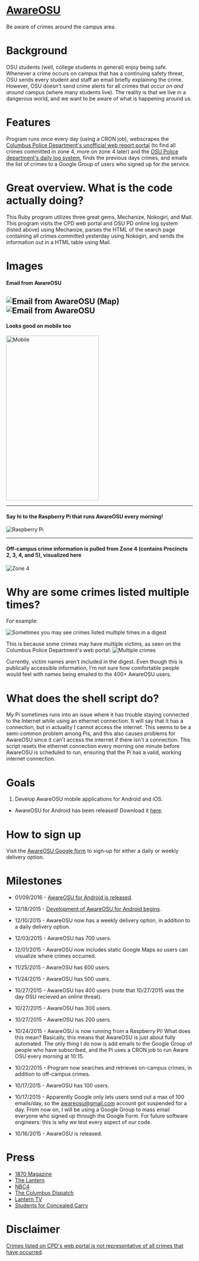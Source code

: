 # [AwareOSU](http://cailinpitt.github.io/AwareOSU/)
Be aware of crimes around the campus area.

# Background
OSU students (well, college students in general) enjoy being safe. Whenever a crime occurs on campus that has a continuing safety threat, OSU sends every student and staff an email briefly explaining the crime. However, OSU doesn't send crime alerts for all crimes that occur *on and around* campus (where many students live). The reality is that we live in a dangerous world, and we want to be aware of what is happening around us.

# Features
Program runs once every day (using a CRON job), webscrapes the [Columbus Police Department's unofficial web report portal](http://www.columbuspolice.org/reports/) (to find all crimes committed in zone 4, more on zone 4 later) and the [OSU Police department's daily log system](http://www.ps.ohio-state.edu/police/daily_log/view.php?date=yesterday), finds the previous days crimes, and emails the list of crimes to a Google Group of users who signed up for the service.

# Great overview. What is the code actually doing?
This Ruby program utilizes three great gems, Mechanize, Nokogiri, and Mail. This program visits the CPD web portal and OSU PD online log system (listed above) using Mechanize, parses the HTML of the search page containing all crimes committed yesterday using Nokogiri, and sends the information out in a HTML table using Mail.

# Images
#### Email from AwareOSU
![Email from AwareOSU (Map)](https://raw.githubusercontent.com/CailinPitt/AwareOSU/master/images/fullEmail1.PNG)
![Email from AwareOSU](https://raw.githubusercontent.com/CailinPitt/AwareOSU/master/images/fullEmail2.PNG)
---

#### Looks good on mobile too
<img src="https://raw.githubusercontent.com/CailinPitt/AwareOSU/master/images/image1.PNG" alt="Mobile" width="250" height="445"/>

---

#### Say hi to the Raspberry Pi that runs AwareOSU every morning!
![Raspberry Pi](https://raw.githubusercontent.com/CailinPitt/AwareOSU/master/images/pi.png)

---
#### Off-campus crime information is pulled from Zone 4 (contains Precincts 2, 3, 4, and 5), visualized here
![Zone 4](https://raw.githubusercontent.com/CailinPitt/AwareOSU/master/images/zone4.PNG)

# Why are some crimes listed multiple times?
For example:

![Sometimes you may see crimes listed multiple times in a digest](https://raw.githubusercontent.com/CailinPitt/AwareOSU/master/images/repeat.PNG)

This is because some crimes may have multiple victims, as seen on the Columbus Police Department's web portal:
![Multiple crimes](https://raw.githubusercontent.com/CailinPitt/AwareOSU/master/images/repeat1.PNG)

Currently, victim names aren't included in the digest. Even though this is publically accessible information, I'm not sure how comfortable people would feel with names being emailed to the 400+ AwareOSU users.

# What does the shell script do?
My Pi sometimes runs into an issue where it has trouble staying connected to the Internet while using an ethernet connection. It will say that it has a connection, but in actuality I cannot access the internet. This seems to be a semi-common problem among Pis, and this also causes problems for AwareOSU since it can't access the internet if there isn't a connection. This script resets the ethernet connection every morning one minute before AwareOSU is scheduled to run, ensuring that the Pi has a valid, working internet connection.

# Goals
1. Develop AwareOSU mobile applications for Android and iOS.
  * AwareOSU for Android has been released! Download it [here](https://play.google.com/store/apps/details?id=awareosu.example.cailin.awareosu).

# How to sign up
Visit the [AwareOSU Google form](http://goo.gl/forms/Oy5kZ4xHbX) to sign-up for either a daily or weekly delivery option.

# Milestones
* 01/09/2016 - [AwareOSU for Android is released](https://play.google.com/store/apps/details?id=awareosu.example.cailin.awareosu).

* 12/18/2015 - [Development of AwareOSU for Android begins](https://github.com/CailinPitt/AwareOSUAndroid).

* 12/10/2015 - AwareOSU now has a weekly delivery option, in addition to a daily delivery option.

* 12/03/2015 - AwareOSU has 700 users.

* 12/01/2015 - AwareOSU now includes static Google Maps so users can visualize where crimes occurred.

* 11/25/2015 - AwareOSU has 600 users.

* 11/24/2015 - AwareOSU has 500 users.

* 10/27/2015 - AwareOSU has 400 users (note that 10/27/2015 was the day OSU recieved an online threat).

* 10/27/2015 - AwareOSU has 300 users.

* 10/27/2015 - AwareOSU has 200 users.

* 10/24/2015 - AwareOSU is now running from a Raspberry Pi! What does this mean? Basically, this means that AwareOSU is just about fully automated. The only thing I do now is add emails to the Google Group of people who have subscribed, and the Pi uses a CRON job to run Aware OSU every morning at 10:15.

* 10/22/2015 - Program now searches and retrieves on-campus crimes, in addition to off-campus crimes. 

* 10/17/2015 - AwareOSU has 100 users.

* 10/17/2015 - Apparently Google only lets users send out a max of 100 emails/day, so the awareosu@gmail.com account got suspended for a day. From now on, I will be using a Google Group to mass email everyone who signed up through the Google Form. For future software engineers: this is why we test every aspect of our code.

* 10/16/2015 - AwareOSU is released.

# Press
* [1870 Magazine](http://1870now.com/safe-and-sound-osu-student-designs-crime-notification-service/)
* [The Lantern](http://thelantern.com/2015/12/ohio-state-student-creates-crime-awareness-email-service/)
* [NBC4](http://nbc4i.com/2015/11/24/osu-student-creates-computer-program-to-track-crimes-in-and-around-campus/)
* [The Columbus Dispatch](http://www.dispatch.com/content/stories/local/2015/11/24/app-gathers-osu-area-cop-reports.html)
* [Lantern TV](https://youtu.be/MAaY5FkLQqI?t=1m51s)
* [Students for Concealed Carry](http://concealedcampus.org/2015/10/students-for-concealed-carry-applauds-student-led-crime-awareness-initiative/)

# Disclaimer
[Crimes listed on CPD's web portal is not representative of all crimes that have occurred](http://www.columbuspolice.org/reports/About).
